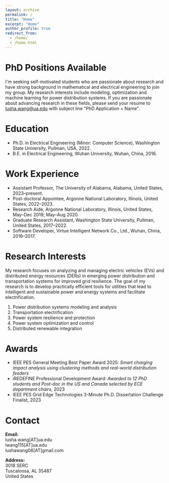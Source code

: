 ```yaml
---
layout: archive
permalink: /
title: "Home"
excerpt: "Home"
author_profile: true
redirect_from: 
  - /home/
  - /home.html
---
```




PhD Positions Available  
======
I'm seeking self-motivated students who are passionate about research and have strong background in mathematical and electrical engineering to join my group. My research interests include modeling, optimization and machine learning for power distribution systems. If you are passionate about advancing research in these fields, please send your resume to lusha.wang@ua.edu <!--[lusha.wang@ua.edu](mailto:lusha.wang@ua.edu)--> with subject line "PhD Application + Name". <!-- Detailed information can be found on the [PhD application details]({{ '/team/#join-the-team' | relative_url }}) page. -->


<!-- Biography
======
Dr. Lusha Wang is a tenure-track Assistant Professor with the [Department of Electrical and Computer Engineering](https://ece.eng.ua.edu/) at the [University of Alabama](https://www.ua.edu/). She was a Postdoctoral Appointee in the Energy System Division, [Argonne National Laboratory](https://www.anl.gov/) during 2022-2023. She received the B.E. degree in Electrical Engineering from Wuhan University, Wuhan, China in 2016 and the Ph.D. degree in Electrical Engineering at the School of Electrical Engineering and Computer Science, [Washington State University](https://wsu.edu/), Pullman, WA, USA in 2022, advised by [Prof. Noel Schulz](https://president.wsu.edu/noel-schulz-bio/) and [Prof. Anamika Dubey](https://eecs.wsu.edu/~adubey/). She has been a research aide with the Energy System Division, [Argonne National Laboratory](https://www.anl.gov/) in 2019 and 2020.  -->

Education
======

- Ph.D. in Electrical Engineering (Minor: Computer Science), Washington State University, Pullman, USA, 2022.
- B.E. in Electrical Engineering, Wuhan University, Wuhan, China, 2016.



Work Experience
======

- Assistant Professor, The University of Alabama, Alabama, United States, 2023–present.
- Post-doctoral Appointee, Argonne National Laboratory, Illinois, United States, 2022–2023.
- Research Aide, Argonne National Laboratory, Illinois, United States, May–Dec 2019; May–Aug 2020.
- Graduate Research Assistant, Washington State University, Pullman, United States, 2017–2022.
- Software Developer, Virtue Intelligent Network Co., Ltd., Wuhan, China, 2016–2017.


Research Interests
======
My research focuses on analyzing and managing electric vehicles (EVs) and distributed energy resources (DERs) in emerging power distribution and transportation systems for improved grid resilience. The goal of my research is to develop practically efficient tools for utilities that lead to intelligent and sustainable power and energy systems and facilitate electrification.
1. Power distribution systems modeling and analysis
1. Transportation electrification
1. Power system resilience and protection
1. Power system optimization and control
1. Distributed renewable integration


Awards
=======
* IEEE PES General Meeting Best Paper Award 2025: _Smart_ _charging_ _impact_ _analysis_ _using_ _clustering_ _methods_ _and_ _real-world_ _distribution_ _feeders_
* iREDEFINE Professional Development Award:   _Awarded_ _to_ _12_ _PhD_ _students_ _and_ _Post-doc_ _in_ _the_ _US_ _and_ _Canada_ _selected_ _by_ _ECE_ _department_ _chairs_, 2023 
* IEEE PES Grid Edge Technologies 3-Minute Ph.D. Dissertation Challenge Finalist, 2023

<!-- CV
======

<p class="cv-line">
  <a href="{{ '/files/cv.pdf' | relative_url }}">Download CV (PDF)</a>
  <small id="cv-updated" class="cv-muted"> · Checking…</small>
</p>

<script>
(async () => {
  const el = document.getElementById('cv-updated');
  if (!el) return;

  const owner = 'lushawangece';
  const repo  = 'lushawangece.github.io';
  const path  = 'files/cv.pdf';        // repo-relative path to your PDF
  const branch = 'master';             // change if your default branch differs

  try {
    const url = `https://api.github.com/repos/${owner}/${repo}/commits?sha=${branch}&path=${encodeURIComponent(path)}&per_page=1`;
    const res = await fetch(url);
    if (!res.ok) throw new Error('HTTP ' + res.status);
    const data = await res.json();
    const iso  = data?.[0]?.commit?.committer?.date || data?.[0]?.commit?.author?.date;
    if (!iso) { el.remove(); return; }

    // Show in your local timezone
    const d = new Date(iso);
    const opts = { year:'numeric', month:'short', day:'2-digit', timeZone:'America/Chicago' };
    el.textContent = ' · Updated ' + d.toLocaleDateString(undefined, opts);
  } catch (e) {
    // if the API fails, hide the placeholder
    el.remove();
  }
})();
</script>

<style>
  .cv-line { margin:.25rem 0 1rem; }
  .cv-muted { color:#444; font-weight:400; }
</style> -->



Contact
======

**Email:**  
lusha.wang[AT]ua.edu  
lwang115[AT]ua.edu  
lushawang06[AT]gmail.com  

**Address:**  
3018 SERC  
Tuscaloosa, AL 35487  
United States
